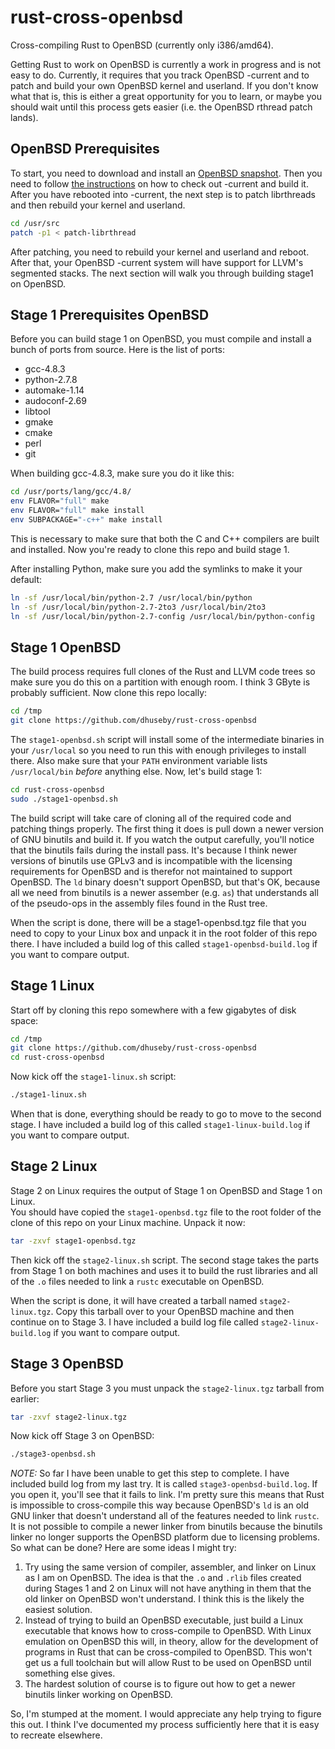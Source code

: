 rust-cross-openbsd
====================

Cross-compiling Rust to OpenBSD (currently only i386/amd64).

Getting Rust to work on OpenBSD is currently a work in progress and is not easy
to do.  Currently, it requires that you track OpenBSD -current and to patch and
build your own OpenBSD kernel and userland.  If you don't know what that is,
this is either a great opportunity for you to learn, or maybe you should wait
until this process gets easier (i.e. the OpenBSD rthread patch lands).

OpenBSD Prerequisites
---------------------

To start, you need to download and install an 
[OpenBSD snapshot](http://ftp.openbsd.org/pub/OpenBSD/snapshots/).  Then you
need to follow [the instructions](http://www.openbsd.org/faq/faq5.html#Bld) on 
how to check out -current and build it. After you have rebooted into -current, 
the next step is to patch librthreads and then rebuild your kernel and userland.

```sh
cd /usr/src
patch -p1 < patch-librthread
```

After patching, you need to rebuild your kernel and userland and reboot.  After
that, your OpenBSD -current system will have support for LLVM's segmented stacks.
The next section will walk you through building stage1 on OpenBSD.

Stage 1 Prerequisites OpenBSD
-----------------------------

Before you can build stage 1 on OpenBSD, you must compile and install a bunch of
ports from source.  Here is the list of ports:

* gcc-4.8.3
* python-2.7.8
* automake-1.14
* audoconf-2.69
* libtool
* gmake
* cmake
* perl
* git

When building gcc-4.8.3, make sure you do it like this:

```sh
cd /usr/ports/lang/gcc/4.8/
env FLAVOR="full" make
env FLAVOR="full" make install
env SUBPACKAGE="-c++" make install
```

This is necessary to make sure that both the C and C++ compilers are built and
installed.  Now you're ready to clone this repo and build stage 1.

After installing Python, make sure you add the symlinks to make it your default:

```sh
ln -sf /usr/local/bin/python-2.7 /usr/local/bin/python
ln -sf /usr/local/bin/python-2.7-2to3 /usr/local/bin/2to3
ln -sf /usr/local/bin/python-2.7-config /usr/local/bin/python-config
```

Stage 1 OpenBSD
---------------

The build process requires full clones of the Rust and LLVM code trees so make
sure you do this on a partition with enough room.  I think 3 GByte is probably
sufficient.  Now clone this repo locally:

```sh
cd /tmp
git clone https://github.com/dhuseby/rust-cross-openbsd
```

The `stage1-openbsd.sh` script will install some of the intermediate binaries 
in your `/usr/local` so you need to run this with enough privileges to install 
there.  Also make sure that your `PATH` environment variable lists 
`/usr/local/bin` *before* anything else.  Now, let's build stage 1:

```sh
cd rust-cross-openbsd
sudo ./stage1-openbsd.sh
```

The build script will take care of cloning all of the required code and patching
things properly.  The first thing it does is pull down a newer version of GNU
binutils and build it.  If you watch the output carefully, you'll notice that the
binutils fails during the install pass.  It's because I think newer versions of
binutils use GPLv3 and is incompatible with the licensing requirements for
OpenBSD and is therefor not maintained to support OpenBSD.  The `ld` binary
doesn't support OpenBSD, but that's OK, because all we need from binutils is a
newer assember (e.g. `as`) that understands all of the pseudo-ops in the 
assembly files found in the Rust tree.

When the script is done, there will be a stage1-openbsd.tgz file that you need
to copy to your Linux box and unpack it in the root folder of this repo there.
I have included a build log of this called `stage1-openbsd-build.log` if you want
to compare output.

Stage 1 Linux
-------------

Start off by cloning this repo somewhere with a few gigabytes of disk space:

```sh
cd /tmp
git clone https://github.com/dhuseby/rust-cross-openbsd
cd rust-cross-openbsd
```

Now kick off the `stage1-linux.sh` script:

```sh
./stage1-linux.sh
```

When that is done, everything should be ready to go to move to the second stage.
I have included a build log of this called `stage1-linux-build.log` if you want
to compare output.

Stage 2 Linux
-------------

Stage 2 on Linux requires the output of Stage 1 on OpenBSD and Stage 1 on Linux.  
You should have copied the `stage1-openbsd.tgz` file to the root folder of the 
clone of this repo on your Linux machine.  Unpack it now:

```sh
tar -zxvf stage1-openbsd.tgz
```

Then kick off the `stage2-linux.sh` script.  The second stage takes the parts
from Stage 1 on both machines and uses it to build the rust libraries and all
of the `.o` files needed to link a `rustc` executable on OpenBSD.

When the script is done, it will have created a tarball named `stage2-linux.tgz`.
Copy this tarball over to your OpenBSD machine and then continue on to Stage 3.
I have included a build log file called `stage2-linux-build.log` if you want to
compare output.

Stage 3 OpenBSD
---------------

Before you start Stage 3 you must unpack the `stage2-linux.tgz` tarball from
earlier:

```sh
tar -zxvf stage2-linux.tgz
```

Now kick off Stage 3 on OpenBSD:

```sh
./stage3-openbsd.sh
```

*NOTE:* So far I have been unable to get this step to complete.  I have included
build log from my last try.  It is called `stage3-openbsd-build.log`.  If you
open it, you'll see that it fails to link.  I'm pretty sure this means that Rust
is impossible to cross-compile this way because OpenBSD's `ld` is an old GNU
linker that doesn't understand all of the features needed to link `rustc`.  It
is not possible to compile a newer linker from binutils because the binutils
linker no longer supports the OpenBSD platform due to licensing problems.  So
what can be done?  Here are some ideas I might try:

1. Try using the same version of compiler, assembler, and linker on Linux as I
   am on OpenBSD.  The idea is that the `.o` and `.rlib` files created during
   Stages 1 and 2 on Linux will not have anything in them that the old linker 
   on OpenBSD won't understand.  I think this is the likely the easiest solution.
2. Instead of trying to build an OpenBSD executable, just build a Linux executable
   that knows how to cross-compile to OpenBSD.  With Linux emulation on OpenBSD
   this will, in theory, allow for the development of programs in Rust that can
   be cross-compiled to OpenBSD.  This won't get us a full toolchain but will
   allow Rust to be used on OpenBSD until something else gives.
3. The hardest solution of course is to figure out how to get a newer binutils
   linker working on OpenBSD.

So, I'm stumped at the moment.  I would appreciate any help trying to figure
this out.  I think I've documented my process sufficiently here that it is easy
to recreate elsewhere.
